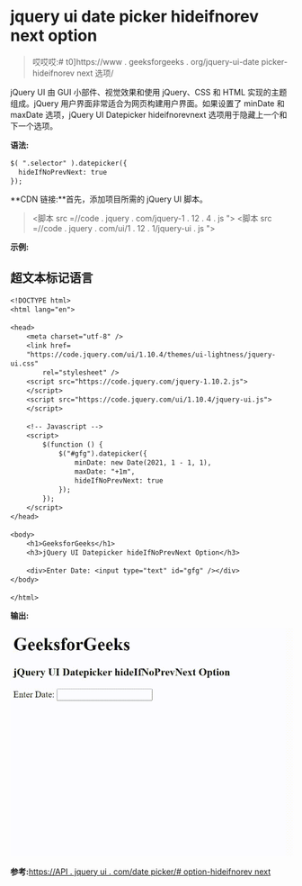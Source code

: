 # jquery ui date picker hideifnorev next option

> 哎哎哎:# t0]https://www . geeksforgeeks . org/jquery-ui-date picker-hideifnorev next 选项/

jQuery UI 由 GUI 小部件、视觉效果和使用 jQuery、CSS 和 HTML 实现的主题组成。jQuery 用户界面非常适合为网页构建用户界面。如果设置了 minDate 和 maxDate 选项，jQuery UI Datepicker hideifnorevnext 选项用于隐藏上一个和下一个选项。

**语法:**

```
$( ".selector" ).datepicker({
  hideIfNoPrevNext: true
});
```

**CDN 链接:**首先，添加项目所需的 jQuery UI 脚本。

> <link rel="”stylesheet”" href="”//code.jquery.com/ui/1.12.1/themes/smoothness/jquery-ui.css”">
> <脚本 src =//code . jquery . com/jquery-1 . 12 . 4 . js "></脚本>
> <脚本 src =//code . jquery . com/ui/1 . 12 . 1/jquery-ui . js "></脚本>

**示例:**

## 超文本标记语言

```
<!DOCTYPE html>
<html lang="en">

<head>
    <meta charset="utf-8" />
    <link href=
    "https://code.jquery.com/ui/1.10.4/themes/ui-lightness/jquery-ui.css" 
        rel="stylesheet" />
    <script src="https://code.jquery.com/jquery-1.10.2.js">
    </script>
    <script src="https://code.jquery.com/ui/1.10.4/jquery-ui.js">
    </script>

    <!-- Javascript -->
    <script>
        $(function () {
            $("#gfg").datepicker({
                minDate: new Date(2021, 1 - 1, 1),
                maxDate: "+1m",
                hideIfNoPrevNext: true
            });
        });
    </script>
</head>

<body>
    <h1>GeeksforGeeks</h1>
    <h3>jQuery UI Datepicker hideIfNoPrevNext Option</h3>

    <div>Enter Date: <input type="text" id="gfg" /></div>
</body>

</html>
```

**输出:**

![](img/c3f1db787f2d8d6b0ad50f7a58bf5b2a.png)

**参考:**[https://API . jquery ui . com/date picker/# option-hideifnorev next](https://api.jqueryui.com/datepicker/#option-hideIfNoPrevNext)
